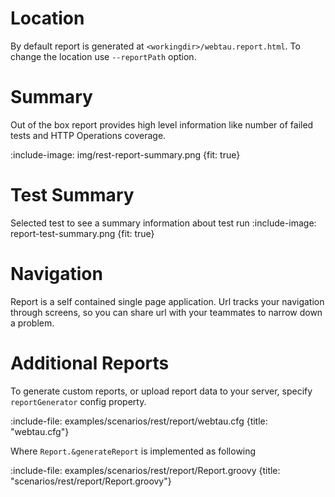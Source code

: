 # Location

By default report is generated at `<workingdir>/webtau.report.html`. To change the location use `--reportPath` option. 

# Summary

Out of the box report provides high level information like number of failed tests and HTTP Operations coverage.

:include-image: img/rest-report-summary.png {fit: true}

# Test Summary

Selected test to see a summary information about test run
:include-image: report-test-summary.png {fit: true}

# Navigation

Report is a self contained single page application. 
Url tracks your navigation through screens, so you can share url with your teammates to narrow down a problem.  

# Additional Reports

To generate custom reports, or upload report data to your server, specify `reportGenerator` config property.

:include-file: examples/scenarios/rest/report/webtau.cfg {title: "webtau.cfg"}

Where `Report.&generateReport` is implemented as following

:include-file: examples/scenarios/rest/report/Report.groovy {title: "scenarios/rest/report/Report.groovy"}

